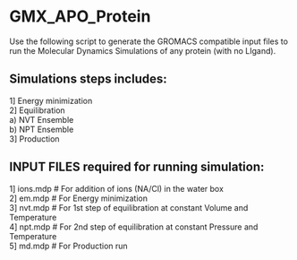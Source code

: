 # GMX_APO_Protein

Use the following script to generate the GROMACS compatible input files to run the Molecular Dynamics Simulations of any protein (with no LIgand).
## Simulations steps includes:
1] Energy minimization <br>
2] Equilibration <br>
  a) NVT Ensemble <br>
  b) NPT Ensemble <br>
3] Production <br>

## INPUT FILES required for running simulation:
1] ions.mdp # For addition of ions (NA/Cl) in the water box <br>
2] em.mdp   # For Energy minimization <br>
3] nvt.mdp  # For 1st step of equilibration at constant Volume and Temperature <br>
4] npt.mdp  # For 2nd step of equilibration at constant Pressure and Temperature <br>
5] md.mdp   # For Production run <br>

